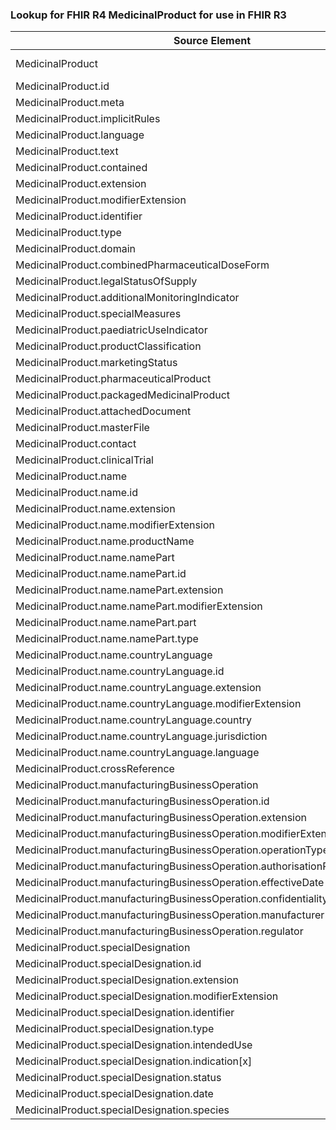 ### Lookup for FHIR R4 MedicinalProduct for use in FHIR R3

| Source Element | Usage | Target |
| -------------- | ----- | ------ |
| MedicinalProduct | UseExtension | http://hl7.org/fhir/4.0/StructureDefinition/extension-MedicinalProduct |
| MedicinalProduct.id | UseExtensionFromAncestor | - |
| MedicinalProduct.meta | UseExtensionFromAncestor | - |
| MedicinalProduct.implicitRules | UseExtensionFromAncestor | - |
| MedicinalProduct.language | UseExtensionFromAncestor | - |
| MedicinalProduct.text | UseExtensionFromAncestor | - |
| MedicinalProduct.contained | UseExtensionFromAncestor | - |
| MedicinalProduct.extension | UseExtensionFromAncestor | - |
| MedicinalProduct.modifierExtension | UseExtensionFromAncestor | - |
| MedicinalProduct.identifier | UseExtensionFromAncestor | - |
| MedicinalProduct.type | UseExtensionFromAncestor | - |
| MedicinalProduct.domain | UseExtensionFromAncestor | - |
| MedicinalProduct.combinedPharmaceuticalDoseForm | UseExtensionFromAncestor | - |
| MedicinalProduct.legalStatusOfSupply | UseExtensionFromAncestor | - |
| MedicinalProduct.additionalMonitoringIndicator | UseExtensionFromAncestor | - |
| MedicinalProduct.specialMeasures | UseExtensionFromAncestor | - |
| MedicinalProduct.paediatricUseIndicator | UseExtensionFromAncestor | - |
| MedicinalProduct.productClassification | UseExtensionFromAncestor | - |
| MedicinalProduct.marketingStatus | UseExtensionFromAncestor | - |
| MedicinalProduct.pharmaceuticalProduct | UseExtensionFromAncestor | - |
| MedicinalProduct.packagedMedicinalProduct | UseExtensionFromAncestor | - |
| MedicinalProduct.attachedDocument | UseExtensionFromAncestor | - |
| MedicinalProduct.masterFile | UseExtensionFromAncestor | - |
| MedicinalProduct.contact | UseExtensionFromAncestor | - |
| MedicinalProduct.clinicalTrial | UseExtensionFromAncestor | - |
| MedicinalProduct.name | UseExtensionFromAncestor | - |
| MedicinalProduct.name.id | UseExtensionFromAncestor | - |
| MedicinalProduct.name.extension | UseExtensionFromAncestor | - |
| MedicinalProduct.name.modifierExtension | UseExtensionFromAncestor | - |
| MedicinalProduct.name.productName | UseExtensionFromAncestor | - |
| MedicinalProduct.name.namePart | UseExtensionFromAncestor | - |
| MedicinalProduct.name.namePart.id | UseExtensionFromAncestor | - |
| MedicinalProduct.name.namePart.extension | UseExtensionFromAncestor | - |
| MedicinalProduct.name.namePart.modifierExtension | UseExtensionFromAncestor | - |
| MedicinalProduct.name.namePart.part | UseExtensionFromAncestor | - |
| MedicinalProduct.name.namePart.type | UseExtensionFromAncestor | - |
| MedicinalProduct.name.countryLanguage | UseExtensionFromAncestor | - |
| MedicinalProduct.name.countryLanguage.id | UseExtensionFromAncestor | - |
| MedicinalProduct.name.countryLanguage.extension | UseExtensionFromAncestor | - |
| MedicinalProduct.name.countryLanguage.modifierExtension | UseExtensionFromAncestor | - |
| MedicinalProduct.name.countryLanguage.country | UseExtensionFromAncestor | - |
| MedicinalProduct.name.countryLanguage.jurisdiction | UseExtensionFromAncestor | - |
| MedicinalProduct.name.countryLanguage.language | UseExtensionFromAncestor | - |
| MedicinalProduct.crossReference | UseExtensionFromAncestor | - |
| MedicinalProduct.manufacturingBusinessOperation | UseExtensionFromAncestor | - |
| MedicinalProduct.manufacturingBusinessOperation.id | UseExtensionFromAncestor | - |
| MedicinalProduct.manufacturingBusinessOperation.extension | UseExtensionFromAncestor | - |
| MedicinalProduct.manufacturingBusinessOperation.modifierExtension | UseExtensionFromAncestor | - |
| MedicinalProduct.manufacturingBusinessOperation.operationType | UseExtensionFromAncestor | - |
| MedicinalProduct.manufacturingBusinessOperation.authorisationReferenceNumber | UseExtensionFromAncestor | - |
| MedicinalProduct.manufacturingBusinessOperation.effectiveDate | UseExtensionFromAncestor | - |
| MedicinalProduct.manufacturingBusinessOperation.confidentialityIndicator | UseExtensionFromAncestor | - |
| MedicinalProduct.manufacturingBusinessOperation.manufacturer | UseExtensionFromAncestor | - |
| MedicinalProduct.manufacturingBusinessOperation.regulator | UseExtensionFromAncestor | - |
| MedicinalProduct.specialDesignation | UseExtensionFromAncestor | - |
| MedicinalProduct.specialDesignation.id | UseExtensionFromAncestor | - |
| MedicinalProduct.specialDesignation.extension | UseExtensionFromAncestor | - |
| MedicinalProduct.specialDesignation.modifierExtension | UseExtensionFromAncestor | - |
| MedicinalProduct.specialDesignation.identifier | UseExtensionFromAncestor | - |
| MedicinalProduct.specialDesignation.type | UseExtensionFromAncestor | - |
| MedicinalProduct.specialDesignation.intendedUse | UseExtensionFromAncestor | - |
| MedicinalProduct.specialDesignation.indication[x] | UseExtensionFromAncestor | - |
| MedicinalProduct.specialDesignation.status | UseExtensionFromAncestor | - |
| MedicinalProduct.specialDesignation.date | UseExtensionFromAncestor | - |
| MedicinalProduct.specialDesignation.species | UseExtensionFromAncestor | - |
